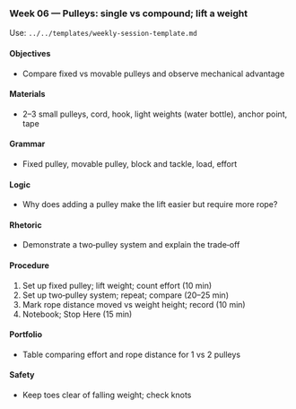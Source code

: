 ### Week 06 — Pulleys: single vs compound; lift a weight

Use: `../../templates/weekly-session-template.md`

#### Objectives
- Compare fixed vs movable pulleys and observe mechanical advantage

#### Materials
- 2–3 small pulleys, cord, hook, light weights (water bottle), anchor point, tape

#### Grammar
- Fixed pulley, movable pulley, block and tackle, load, effort

#### Logic
- Why does adding a pulley make the lift easier but require more rope?

#### Rhetoric
- Demonstrate a two‑pulley system and explain the trade‑off

#### Procedure
1) Set up fixed pulley; lift weight; count effort (10 min)
2) Set up two‑pulley system; repeat; compare (20–25 min)
3) Mark rope distance moved vs weight height; record (10 min)
4) Notebook; Stop Here (15 min)

#### Portfolio
- Table comparing effort and rope distance for 1 vs 2 pulleys

#### Safety
- Keep toes clear of falling weight; check knots

